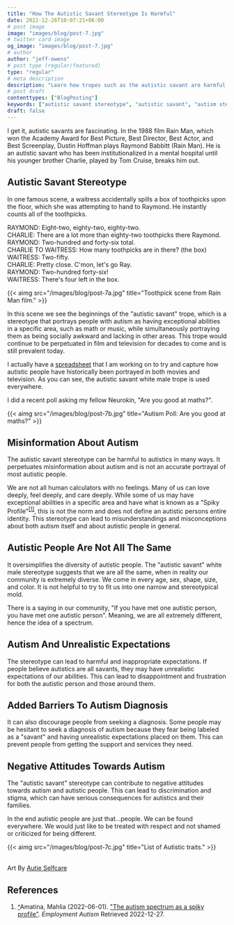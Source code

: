 ```yaml
---
title: "How The Autistic Savant Stereotype Is Harmful"
date: 2022-12-26T10:07:21+06:00
# post image
image: "images/blog/post-7.jpg"
# twitter card image
og_image: "images/blog/post-7.jpg"
# author
author: "jeff-owens"
# post type (regular/featured)
type: "regular"
# meta description
description: "Learn how tropes such as the autistic savant are harmful."
# post draft
contenttypes: ["BlogPosting"]
keywords: ["autistic savant stereotype", "autistic savant", "autism stereotypes", "autism blog", "autistic stereotypes", "harmful autism stereotypes"]
draft: false
---
```


I get it, autistic savants are fascinating. In the 1988 film Rain Man, which won the Academy Award for Best Picture, Best Director, Best Actor, and Best Screenplay, Dustin Hoffman plays Raymond Babbitt (Rain Man). He is an autistic savant who has been institutionalized in a mental hospital until his younger brother Charlie, played by Tom Cruise, breaks him out. 

<h2 class="h4 mb-4">Autistic Savant Stereotype</h2>

In one famous scene, a waitress accidentally spills a box of toothpicks upon the floor, which she was attempting to hand to Raymond. He instantly counts all of the toothpicks. 

RAYMOND: Eight-two, eighty-two, eighty-two.<br>
CHARLIE: There are a lot more than eighty-two toothpicks there Raymond.<br>
RAYMOND: Two-hundred and forty-six total.<br>
CHARLIE TO WAITRESS: How many toothpicks are in there? (the box)<br>
WAITRESS: Two-fifty.<br>
CHARLIE: Pretty close. C'mon, let's go Ray.<br>
RAYMOND: Two-hundred forty-six!<br>
WAITRESS: There's four left in the box.<br>

{{< aimg  src="/images/blog/post-7a.jpg" title="Toothpick scene from Rain Man film." >}}

In this scene we see the beginnings of the "autistic savant" trope, which is a stereotype that portrays people with autism as having exceptional abilities in a specific area, such as math or music, while simultaneously portraying them as being socially awkward and lacking in other areas. This trope would continue to be perpetuated in film and television for decades to come and is still prevalent today.

I actually have a <a href="https://docs.google.com/spreadsheets/d/10Hl9S0yLUm5qlqEVe5osGVSTFt3OPoVZb-sPejNkvPY/edit#gid=0" title="Autism in the media">spreadsheet</a> that I am working on to try and capture how autistic people have historically been portrayed in both movies and television. As you can see, the autistic savant white male trope is used everywhere.

I did a recent poll asking my fellow Neurokin, "Are you good at maths?".

{{< aimg  src="/images/blog/post-7b.jpg" title="Autism Poll: Are you good at maths?" >}}

<h2 class="h4 mb-4">Misinformation About Autism</h2>

The autistic savant stereotype can be harmful to autistics in many ways. It perpetuates misinformation about autism and is not an accurate portrayal of most autistic people. 

We are not all human calculators with no feelings. Many of us can love deeply, feel deeply, and care deeply. While some of us may have exceptional abilities in a specific area and have what is known as a "Spiky Profile"<sup id="_ref-1" class="reference"><a href="#_note-1" data-toggle="tooltip" title="The autism spectrum as a spiky profile.">[1]</a></sup>, this is not the norm and does not define an autistic persons entire identity. This stereotype can lead to misunderstandings and misconceptions about both autism itself and about autistic people in general.

<h2 class="h4 mb-4">Autistic People Are Not All The Same</h2>

It oversimplifies the diversity of autistic people. The "autistic savant" white male stereotype suggests that we are all the same, when in reality our community is extremely diverse. We come in every age, sex, shape, size, and color. It is not helpful to try to fit us into one narrow and stereotypical mold.

There is a saying in our community, "If you have met one autistic person, you have met one autistic person". Meaning, we are all extremely different, hence the idea of a spectrum. 

<h2 class="h4 mb-4">Autism And Unrealistic Expectations</h2>

The stereotype can lead to harmful and inappropriate expectations. If people believe autistics are all savants, they may have unrealistic expectations of our abilities. This can lead to disappointment and frustration for both the autistic person and those around them.

<h2 class="h4 mb-4">Added Barriers To Autism Diagnosis</h2>

It can also discourage people from seeking a diagnosis. Some people may be hesitant to seek a diagnosis of autism because they fear being labeled as a "savant" and having unrealistic expectations placed on them. This can prevent people from getting the support and services they need.

<h2 class="h4 mb-4">Negative Attitudes Towards Autism</h2>

The "autistic savant" stereotype can contribute to negative attitudes towards autism and autistic people. This can lead to discrimination and stigma, which can have serious consequences for autistics and their families. 

In the end autistic people are just that...people. We can be found everywhere. We would just like to be treated with respect and not shamed or criticized for being different.

{{< aimg  src="/images/blog/post-7c.jpg" title="List of Autistic traits." >}}

<br>
<caption>Art By <a href="https://l.instagram.com/?u=https%3A%2F%2Flinktr.ee%2Fautieselfcare&e=ATPNMgOb74d0oEZEsg8bJHm8-u9l-Rkl0pI_5QDUlmTr3tqAqjmfRoKB5xajq0XLoKy83kbpDb0jdUsILBzh-5U">Autie Selfcare</a></caption>

<h2 class="h4 my-4" id="zapme">References</h2>
<ol class="references">
<li id="_note-1"><a href="#_ref-1" class="uparrow">^</a><span>Amatina, Mahlia (2022-06-01).</span> <a href="https://www.employmentautism.org.uk/blog/the-autism-spectrum-as-a-spiky-profile" rel="nofollow" class="external">"The autism spectrum as a spiky profile"</a>. <cite>Employment Autism</cite> Retrieved 2022-12-27.
</li>
</ol>